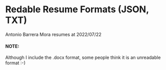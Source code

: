 # Redable Resume Formats (JSON, TXT)

Antonio Barrera Mora resumes at 2022/07/22

#### NOTE:
Although I include the .docx format, some people think it is an unreadable format :-)
